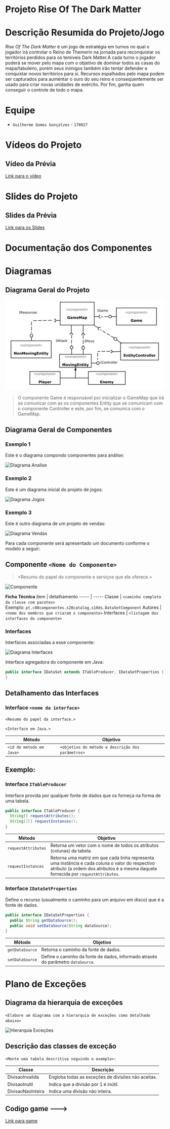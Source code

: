 # Projeto Rise Of The Dark Matter


# Descrição Resumida do Projeto/Jogo


_Rise Of The Dark Matter_ é um jogo de estratégia em turnos no qual o jogador irá controlar o Reino de Themerin na jornada para reconquistar os territórios perdidos para os temíveis Dark Matter.A cada turno o jogador poderá se mover pelo mapa com o objetivo de dominar todos as casas do mapa/tabuleiro, porém seus inimigos também irão tentar defender e conquistar novos territórios para si. Recursos espalhados pelo mapa podem ser capturados para aumentar o ouro do seu reino e consequentemente ser usado para criar novas unidades de exército. Por fim, ganha quem conseguir o controle de todo o mapa.


# Equipe
* `Guilherme Gomes Gonçalves` - `170927`

# Vídeos do Projeto

## Vídeo da Prévia
[Link para o vídeo](https://drive.google.com/file/d/1Q3wJxT-uVyhl_zTmZbpvo0HnoaAYjNDx/view?usp=sharing)

# Slides do Projeto

## Slides da Prévia
[Link para os Slides](https://drive.google.com/file/d/15g136h8loNuTCwjQMljd_qYu0M5xDBLQ/view?usp=sharing)

# Documentação dos Componentes

# Diagramas

## Diagrama Geral do Projeto

![Diagrama Geral](assets/ComponentesGerais.jpg)

> O componente Game é responsável por inicializar o GameMap que irá se comunicar com as os componentes Entity que se comunicam com o componente Controller e este, por fim, se comunica com o GameMap.

## Diagrama Geral de Componentes

### Exemplo 1

Este é o diagrama compondo componentes para análise:

![Diagrama Analise](diagrama-componentes-analise.png)

### Exemplo 2

Este é um diagrama inicial do projeto de jogos:

![Diagrama Jogos](diagrama-componentes-jogos.png)

### Exemplo 3

Este é outro diagrama de um projeto de vendas:

![Diagrama Vendas](diagrama-componentes-vendas.png)

Para cada componente será apresentado um documento conforme o modelo a seguir:

## Componente `<Nome do Componente>`

> <Resumo do papel do componente e serviços que ele oferece.>

![Componente](diagrama-componente.png)

**Ficha Técnica**
item | detalhamento
----- | -----
Classe | `<caminho completo da classe com pacotes>` <br> Exemplo: `pt.c08componentes.s20catalog.s10ds.DataSetComponent`
Autores | `<nome dos membros que criaram o componente>`
Interfaces | `<listagem das interfaces do componente>`

### Interfaces

Interfaces associadas a esse componente:

![Diagrama Interfaces](diagrama-interfaces.png)

Interface agregadora do componente em Java:

~~~java
public interface IDataSet extends ITableProducer, IDataSetProperties {
}
~~~

## Detalhamento das Interfaces

### Interface `<nome da interface>`

`<Resumo do papel da interface.>`

~~~
<Interface em Java.>
~~~

Método | Objetivo
-------| --------
`<id do método em Java>` | `<objetivo do método e descrição dos parâmetros>`

## Exemplo:

### Interface `ITableProducer`

Interface provida por qualquer fonte de dados que os forneça na forma de uma tabela.

~~~java
public interface ITableProducer {
  String[] requestAttributes();
  String[][] requestInstances();
}
~~~

Método | Objetivo
-------| --------
`requestAttributes` | Retorna um vetor com o nome de todos os atributos (colunas) da tabela.
`requestInstances` | Retorna uma matriz em que cada linha representa uma instância e cada coluna o valor do respectivo atributo (a ordem dos atributos é a mesma daquela fornecida por `requestAttributes`.

### Interface `IDataSetProperties`

Define o recurso (usualmente o caminho para um arquivo em disco) que é a fonte de dados.

~~~java
public interface IDataSetProperties {
  public String getDataSource();
  public void setDataSource(String dataSource);
}
~~~

Método | Objetivo
-------| --------
`getDataSource` | Retorna o caminho da fonte de dados.
`setDataSource` | Define o caminho da fonte de dados, informado através do parâmetro `dataSource`.

# Plano de Exceções

## Diagrama da hierarquia de exceções
`<Elabore um diagrama com a hierarquia de exceções como detalhado abaixo>`

![Hierarquia Exceções](exception-hierarchy.png)

## Descrição das classes de exceção

`<Monte uma tabela descritiva seguindo o exemplo>:`

Classe | Descrição
----- | -----
DivisaoInvalida | Engloba todas as exceções de divisões não aceitas.
DivisaoInutil | Indica que a divisão por 1 é inútil.
DivisaoNaoInteira | Indica uma divisão não inteira.


## Codigo game ---> 
[Link para game](TrabalhoFinal-RiseOfTheDarkMatter/src/src/game)
